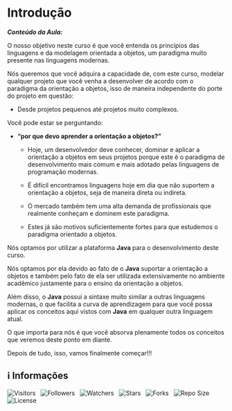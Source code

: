 <!-- Título -->
# Introdução

***Conteúdo da Aula:***

O nosso objetivo neste curso é que você entenda os princípios das linguagens e da modelagem orientada a objetos, um paradigma muito presente nas linguagens modernas.

Nós queremos que você adquira a capacidade de, com este curso, modelar qualquer projeto que você venha a desenvolver de acordo com o paradigma da orientação a objetos, isso de maneira independente do porte do projeto em questão:

* Desde projetos pequenos até projetos muito complexos.

Você pode estar se perguntando:

* **“por que devo aprender a orientação a objetos?”**
  * Hoje, um desenvolvedor deve conhecer, dominar e aplicar a orientação a objetos em seus projetos porque este é o paradigma de desenvolvimento mais comum e mais adotado pelas linguagens de programação modernas.
  
  * É difícil encontramos linguagens hoje em dia que não suportem a orientação a objetos, seja de maneira direta ou indireta.
  
  * O mercado também tem uma alta demanda de profissionais que realmente conheçam e dominem este paradigma.
  
  * Estes já são motivos suficientemente fortes para que estudemos o paradigma orientado a objetos.

Nós optamos por utilizar a plataforma **Java** para o desenvolvimento deste curso.

Nós optamos por ela devido ao fato de o **Java** suportar a orientação a objetos e também pelo fato de ela ser utilizada extensivamente no ambiente acadêmico justamente para o ensino da orientação a objetos.

Além disso, o **Java** possui a sintaxe muito similar a outras linguagens modernas, o que facilita a curva de aprendizagem para que você possa aplicar os conceitos aqui vistos com **Java** em qualquer outra linguagem atual.

O que importa para nós é que você absorva plenamente todos os conceitos que veremos deste ponto em diante.

Depois de tudo, isso, vamos finalmente começar!!!

<!-- Informações -->
## &#8505; Informações

![Visitors](https://api.visitorbadge.io/api/visitors?path=Devsgeeknerd%2Fcla-int-int-log-ori-obj-com-bas&label=Visitantes&labelColor=%23700070&labelStyle=none&countColor=%23000fff&style=plastic&color=%23ffffff "Total de Visitantes")
&nbsp;
![Followers](https://img.shields.io/github/followers/Devsgeeknerd?style=p&label=Seguidores&labelColor=800080&color=000fff "Total de Seguidores")
&nbsp;
![Watchers](https://img.shields.io/github/watchers/Devsgeeknerd/cla-int-int-log-ori-obj-com-bas?style=p&label=Observadores&labelColor=800080&color=000fff "Total de Observadores")
&nbsp;
![Stars](https://img.shields.io/github/stars/Devsgeeknerd/cla-int-int-log-ori-obj-com-bas?style=p&label=Estrelas&labelColor=800080&color=000fff "Total de Estrelas")
&nbsp;
![Forks](https://img.shields.io/github/forks/Devsgeeknerd/cla-int-int-log-ori-obj-com-bas?style=p&label=Bifurcações&labelColor=800080&color=000fff "Total de Bifurcações")
&nbsp;
![Repo Size](https://img.shields.io/github/repo-size/Devsgeeknerd/cla-int-int-log-ori-obj-com-bas?style=p&label=Tamanho&labelColor=800080&color=000fff "Tamanho do Repositório")
&nbsp;
![License](https://img.shields.io/github/license/Devsgeeknerd/cla-int-int-log-ori-obj-com-bas?style=p&label=Licença&labelColor=800080&color=000fff "Licença do Repositório")
